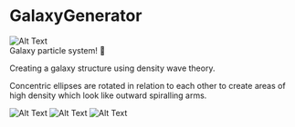 # GalaxyGenerator
![Alt Text](https://thumbs.gfycat.com/RingedMistyCottonmouth-size_restricted.gif)  
Galaxy particle system! 🌌

Creating a galaxy structure using density wave theory. 

Concentric ellipses are rotated in relation to each other to create areas of high density which look like outward spiralling arms.
  
![Alt Text](https://thumbs.gfycat.com/WaryIllegalGosling-size_restricted.gif)
![Alt Text](https://thumbs.gfycat.com/FlickeringPoisedDiplodocus-size_restricted.gif)
![Alt Text](https://i.imgur.com/bKKWNJc.png)
